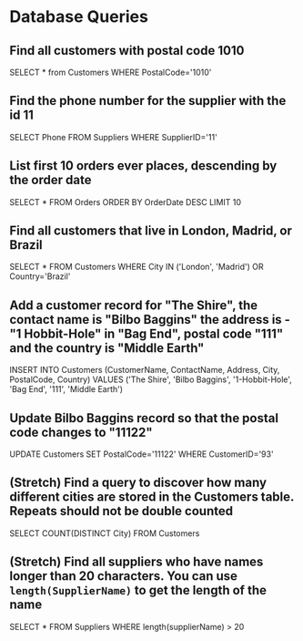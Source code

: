# Database Queries

## Find all customers with postal code 1010
SELECT * from Customers WHERE PostalCode='1010'

## Find the phone number for the supplier with the id 11
SELECT Phone FROM Suppliers WHERE SupplierID='11'

## List first 10 orders ever places, descending by the order date
SELECT * FROM Orders ORDER BY OrderDate DESC LIMIT 10

## Find all customers that live in London, Madrid, or Brazil
SELECT * FROM Customers WHERE City IN ('London', 'Madrid') OR Country='Brazil'

## Add a customer record for "The Shire", the contact name is "Bilbo Baggins" the address is -"1 Hobbit-Hole" in "Bag End", postal code "111" and the country is "Middle Earth"
INSERT INTO Customers (CustomerName, ContactName, Address, City, PostalCode, Country)
VALUES ('The Shire', 'Bilbo Baggins', '1-Hobbit-Hole', 'Bag End', '111', 'Middle Earth')

## Update Bilbo Baggins record so that the postal code changes to "11122"
UPDATE Customers SET PostalCode='11122' WHERE CustomerID='93'

## (Stretch) Find a query to discover how many different cities are stored in the Customers table. Repeats should not be double counted
SELECT COUNT(DISTINCT City) FROM Customers

## (Stretch) Find all suppliers who have names longer than 20 characters. You can use `length(SupplierName)` to get the length of the name
SELECT * FROM Suppliers WHERE length(supplierName) > 20